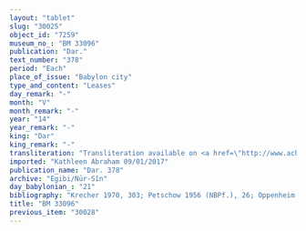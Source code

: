 ```yaml
---
layout: "tablet"
slug: "30025"
object_id: "7259"
museum_no_: "BM 33096"
publication: "Dar."
text_number: "378"
period: "Each"
place_of_issue: "Babylon city"
type_and_content: "Leases"
day_remark: "-"
month: "V"
month_remark: "-"
year: "14"
year_remark: "-"
king: "Dar"
king_remark: "-"
transliteration: "Transliteration available on <a href=\"http://www.achemenet.com/fr/item/?/sources-textuelles/textes-par-langues-et-ecritures/babylonien/archives-egibi/1660526\" target=\"_blank\">Achemenet</a>"
imported: "Kathleen Abraham 09/01/2017"
publication_name: "Dar. 378"
archive: "Egibi/Nūr-Sîn"
day_babylonian_: "21"
bibliography: "Krecher 1970, 303; Petschow 1956 (NBPf.), 26; Oppenheim 1936, 85; Kohler and Peiser, BRL 3 (1894),38f."
title: "BM 33096"
previous_item: "30028"
---
```

